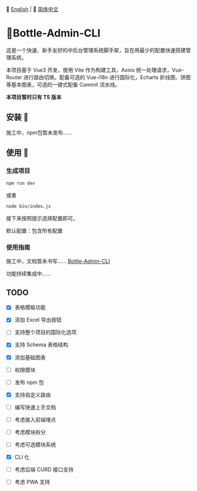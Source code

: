 📘 [English](README.md) | 📙 [简体中文](README-zh.md)

# 🌟Bottle-Admin-CLI
这是一个快速、新手友好的中后台管理系统脚手架，旨在用最少的配置快速搭建管理系统。

本项目基于 Vue3 开发，使用 Vite 作为构建工具，Axios 统一处理请求，Vue-Router 进行路由切换。配备可选的 Vue-i18n 进行国际化，Echarts 折线图、饼图等基本图表，可选的一键式配备 Commit 流水线。

**本项目暂时只有 TS 版本**

## 安装 🔧
施工中，npm包暂未发布……

## 使用 📏
### 生成项目

```bash
npm run dev
```

或者

```bash
node bin/index.js
```

接下来按照提示选择配置即可。

默认配置：包含所有配置

###  使用指南
施工中，文档暂未书写……
[ Bottle-Admin-CLI ]()

功能持续集成中……

## TODO

- [x] 表格模板功能

- [x] 添加 Excel 导出按钮

- [ ] 支持整个项目的国际化选项

- [x] 支持 Schema 表格结构

- [x] 添加基础图表

- [ ] 权限模块

- [ ] 发布 npm 包

- [x] 支持自定义路由

- [ ] 编写快速上手文档

- [ ] 考虑接入前端埋点

- [ ] 考虑模块拆分

- [ ] 考虑可选模块系统

- [x] CLI 化

- [ ] 考虑后端 CURD 接口支持

- [ ] 考虑 PWA 支持